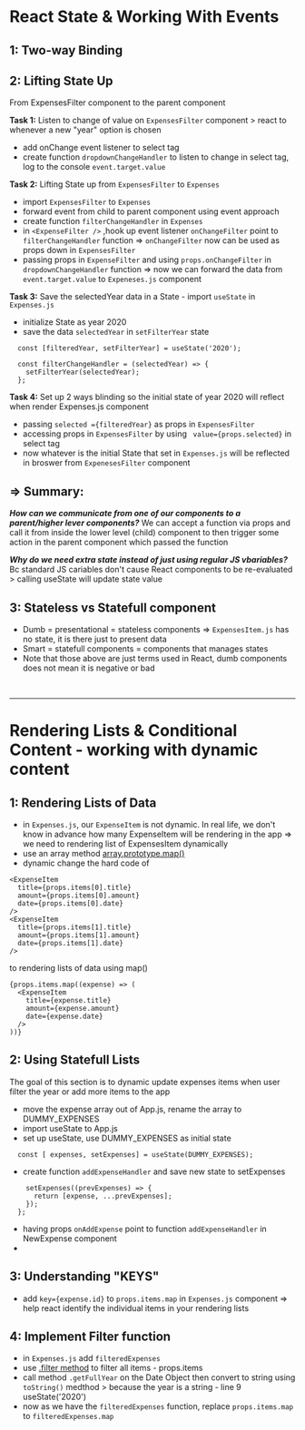 # React State & Working With Events

## 1: Two-way Binding

## 2: Lifting State Up

From ExpensesFilter component to the parent component

**Task 1:** Listen to change of value on `ExpensesFilter` component > react to whenever a new "year" option is chosen

- add onChange event listener to select tag
- create function `dropdownChangeHandler` to listen to change in select tag, log to the console `event.target.value`

**Task 2:** Lifting State up from `ExpensesFilter` to `Expenses`

- import `ExpensesFilter` to `Expenses`
- forward event from child to parent component using event approach
- create function `filterChangeHandler` in `Expenses`
- in `<ExpenseFilter />` ,hook up event listener `onChangeFilter` point to `filterChangeHandler` function => `onChangeFilter` now can be used as props down in `ExpensesFilter`
- passing props in `ExpenseFilter` and using `props.onChangeFilter` in `dropdownChangeHandler` function => now we can forward the data from `event.target.value` to `Expeneses.js` component

**Task 3:** Save the selectedYear data in a State - import `useState` in `Expenses.js` 
- initialize State as year 2020 
- save the data `selectedYear` in `setFilterYear` state

```
  const [filteredYear, setFilterYear] = useState('2020');

  const filterChangeHandler = (selectedYear) => {
    setFilterYear(selectedYear);
  };
```

**Task 4:** Set up 2 ways blinding so the initial state of year 2020 will reflect when render Expenses.js component
  - passing `selected ={filteredYear}` as props in `ExpensesFilter`
  - accessing props in `ExpensesFilter` by using ` value={props.selected}` in select tag
  - now whatever is the initial State that set in `Expenses.js` will be reflected in broswer from `ExpenesesFilter` component

## => Summary: 

__*How can we communicate from one of our components to a parent/higher lever components?*__
  We can accept a function via props and call it from inside the lower level (child) component to then trigger some action in the parent component which passed the function
  
__*Why do we need extra state instead of just using regular JS vbariables?*__
  Bc standard JS cariables don't cause React components to be re-evaluated > calling useState will update state value


## 3: Stateless vs Statefull component
  - Dumb = presentational = stateless components => `ExpensesItem.js` has no state, it is there just to present data
  - Smart = statefull components = components that manages states
  - Note that those above are just terms used in React, dumb components does not mean it is negative or bad

  <br>

  ---


# Rendering Lists & Conditional Content - working with dynamic content

## 1: Rendering Lists of Data
  - in `Expenses.js`, our `ExpenseItem` is not dynamic. In real life, we don't know in advance how many ExpenseItem will be rendering in the app => we need to rendering list of ExpensesItem dynamically
  - use an array method [array.prototype.map()](https://developer.mozilla.org/en-US/docs/Web/JavaScript/Reference/Global_Objects/Array/map)
  - dynamic change the hard code of
```
<ExpenseItem
  title={props.items[0].title}
  amount={props.items[0].amount}
  date={props.items[0].date}
/>
<ExpenseItem
  title={props.items[1].title}
  amount={props.items[1].amount}
  date={props.items[1].date}
/>
```
  to rendering lists of data using map()
```
{props.items.map((expense) => (
  <ExpenseItem
    title={expense.title}
    amount={expense.amount}
    date={expense.date}
  />
))}
```

## 2: Using Statefull Lists
The goal of this section is to dynamic update expenses items when user filter the year or add more items to the app

- move the expense array out of App.js, rename the array to DUMMY_EXPENSES
- import useState to App.js 
- set up useState, use DUMMY_EXPENSES as initial state
```
  const [ expenses, setExpenses] = useState(DUMMY_EXPENSES);
```
- create function `addExpenseHandler` and save new state to setExpenses
``` const addExpenseHandler = (expense) => {
    setExpenses((prevExpenses) => {
      return [expense, ...prevExpenses];
    });
  };
```
- having props `onAddExpense` point to function `addExpenseHandler` in NewExpense component
- 

## 3: Understanding "KEYS"
- add `key={expense.id}` to `props.items.map` in `Expenses.js` component => help react identify the individual items in your rendering lists

## 4: Implement Filter function
- in `Expenses.js` add `filteredExpenses`
- use [.filter method](https://developer.mozilla.org/en-US/docs/Web/JavaScript/Reference/Global_Objects/Array/filter) to filter all items - props.items
- call method `.getFullYear` on the Date Object then convert to string using `toString()` medthod > because the year is a string - line 9 useState('2020')
- now as we have the `filteredExpenses` function, replace `props.items.map` to `filteredExpenses.map`

